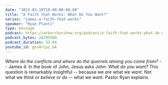 ```yaml
---
date: "2023-03-19T10:00:00-08:00"
title: "A Faith that Works: What Do You Want?"
series: "james-a-faith-that-works"
speaker: "Ryan Plantz"
type: message
podcast: https://arborchurchnw.org/podcast/a-faith-that-works-what-do-you-want.mp3
podcast_bytes: 24295589
podcast_duration: 33:44
youtube_id: gnsArCpz_GA
---
```


_Where do the conflicts and where do the quarrels among you come from?_ -- James 4. In the book of John, Jesus asks John: _What do you want?_ This question is remarkably insightful -- because we _are_ what we _want_. Not what we _think_ or _believe_ or _do_ -- what we _want_. Pastor Ryan explains.
